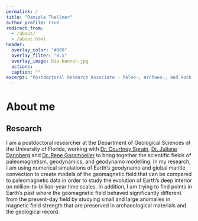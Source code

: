 ```yaml
---
permalink: /
title: "Daniele Thallner"
author_profile: true
redirect_from: 
  - /about/
  - /about.html
header:
  overlay_color: "#000"
  overlay_filter: "0.5"
  overlay_image: bio-banner.jpg
  actions:
  caption: ""
excerpt: "Postdoctoral Research Associate - Paleo-, Archaeo-, and Rock magnetism<br>University of Florida"
---
```



About me
======

Research
------
I am a postdoctoral researcher at the Department of Geological Sciences of the University of Florida, working with [Dr. Courtney Sprain](https://sites.google.com/site/courtneyjsprain/), [Dr. Juliane Dannberg](https://jdannberg.github.io/) and [Dr. Rene Gassmoeller](https://gassmoeller.github.io/) to bring together the scientific fields of paleomagnetism, geodynamics, and geodynamo modelling. In my research, I am using numerical simulations of Earth’s geodynamo and global mantle convection to create models of the geomagnetic field that can be compared to paleomagnetic data in order to study the evolution of Earth’s deep interior on million-to-billion-year time scales. In addition, I am trying to find points in Earth’s past where the geomagnetic field behaved significantly different from the present-day field by studying small and large anomalies in magnetic field strength that are preserved in archaeological materials and the geological record.


